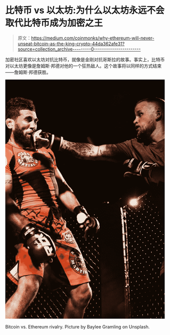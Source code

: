 # 比特币 vs 以太坊:为什么以太坊永远不会取代比特币成为加密之王

> 原文：<https://medium.com/coinmonks/why-ethereum-will-never-unseat-bitcoin-as-the-king-crypto-44da362afe31?source=collection_archive---------0----------------------->

加密社区喜欢以太坊对抗比特币，就像是金刚对抗哥斯拉的故事。事实上，比特币对以太坊更像是詹姆斯·邦德对他的一个狂热敌人。这个故事将以同样的方式结束——詹姆斯·邦德获胜。

![](img/31aa706b544b2ad3b3eead59a45d1b2f.png)

Bitcoin vs. Ethereum rivalry. Picture by Baylee Gramling on Unsplash.